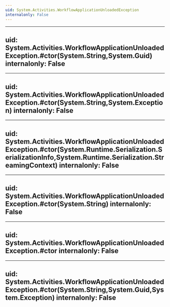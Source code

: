 ```yaml
---
uid: System.Activities.WorkflowApplicationUnloadedException
internalonly: False
---
```


---
uid: System.Activities.WorkflowApplicationUnloadedException.#ctor(System.String,System.Guid)
internalonly: False
---

---
uid: System.Activities.WorkflowApplicationUnloadedException.#ctor(System.String,System.Exception)
internalonly: False
---

---
uid: System.Activities.WorkflowApplicationUnloadedException.#ctor(System.Runtime.Serialization.SerializationInfo,System.Runtime.Serialization.StreamingContext)
internalonly: False
---

---
uid: System.Activities.WorkflowApplicationUnloadedException.#ctor(System.String)
internalonly: False
---

---
uid: System.Activities.WorkflowApplicationUnloadedException.#ctor
internalonly: False
---

---
uid: System.Activities.WorkflowApplicationUnloadedException.#ctor(System.String,System.Guid,System.Exception)
internalonly: False
---
